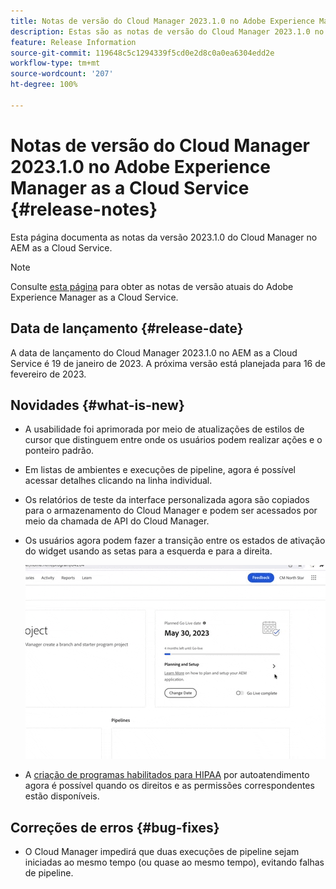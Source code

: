 ```yaml
---
title: Notas de versão do Cloud Manager 2023.1.0 no Adobe Experience Manager as a Cloud Service
description: Estas são as notas de versão do Cloud Manager 2023.1.0 no AEM as a Cloud Service.
feature: Release Information
source-git-commit: 119648c5c1294339f5cd0e2d8c0a0ea6304edd2e
workflow-type: tm+mt
source-wordcount: '207'
ht-degree: 100%

---
```



# Notas de versão do Cloud Manager 2023.1.0 no Adobe Experience Manager as a Cloud Service {#release-notes}

Esta página documenta as notas da versão 2023.1.0 do Cloud Manager no AEM as a Cloud Service.

>[!NOTE]
>
>Consulte [esta página](/help/release-notes/release-notes-cloud/release-notes-current.md) para obter as notas de versão atuais do Adobe Experience Manager as a Cloud Service.

## Data de lançamento {#release-date}

A data de lançamento do Cloud Manager 2023.1.0 no AEM as a Cloud Service é 19 de janeiro de 2023. A próxima versão está planejada para 16 de fevereiro de 2023.

## Novidades {#what-is-new}

* A usabilidade foi aprimorada por meio de atualizações de estilos de cursor que distinguem entre onde os usuários podem realizar ações e o ponteiro padrão.

* Em listas de ambientes e execuções de pipeline, agora é possível acessar detalhes clicando na linha individual.

* Os relatórios de teste da interface personalizada agora são copiados para o armazenamento do Cloud Manager e podem ser acessados por meio da chamada de API do Cloud Manager.

* Os usuários agora podem fazer a transição entre os estados de ativação do widget usando as setas para a esquerda e para a direita.

   ![Transições de ativação do widget](/help/implementing/cloud-manager/release-notes/assets/go-live-transitions.gif)

* A [criação de programas habilitados para HIPAA](/help/implementing/cloud-manager/getting-access-to-aem-in-cloud/creating-production-programs.md) por autoatendimento agora é possível quando os direitos e as permissões correspondentes estão disponíveis.

## Correções de erros {#bug-fixes}

* O Cloud Manager impedirá que duas execuções de pipeline sejam iniciadas ao mesmo tempo (ou quase ao mesmo tempo), evitando falhas de pipeline.
